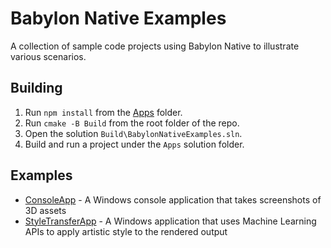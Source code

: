 # Babylon Native Examples
A collection of sample code projects using Babylon Native to illustrate various scenarios.

## Building
1. Run `npm install` from the [Apps](Apps) folder.
2. Run `cmake -B Build` from the root folder of the repo.
3. Open the solution `Build\BabylonNativeExamples.sln`.
4. Build and run a project under the `Apps` solution folder.

## Examples
- [ConsoleApp](Apps/ConsoleApp/README.md) - A Windows console application that takes screenshots of 3D assets
- [StyleTransferApp](Apps/StyleTransferApp/README.md) - A Windows application that uses Machine Learning APIs to apply artistic style to the rendered output

